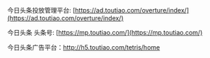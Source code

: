 今日头条投放管理平台: [https://ad.toutiao.com/overture/index/](https://ad.toutiao.com/overture/index/)

今日头条 头条号: [https://mp.toutiao.com/](https://mp.toutiao.com/)

今日头条广告平台：http://h5.toutiao.com/tetris/home

